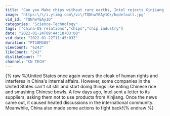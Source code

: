 ```yaml
---
title: "Can you Make chips without rare earths, Intel rejects Xinjiang, China Fights back!"
image: "https:\/\/i.ytimg.com\/vi\/TQNhwYEAy1Q\/hqdefault.jpg"
vid_id: "TQNhwYEAy1Q"
categories: "Science-Technology"
tags: ["China-US relations","chips","chip industry"]
date: "2022-01-24T09:44:18+03:00"
vid_date: "2022-01-22T11:45:03Z"
duration: "PT10M30S"
viewcount: "6243"
likeCount: "242"
dislikeCount: ""
channel: "CN TECH"
---
```

{% raw %}United States once again wears the cloak of human rights and interferes in China's internal affairs. However, some companies in the United States can't sit still and start doing things like eating Chinese rice and smashing Chinese bowls. A few days ago, Intel sent a letter to its suppliers, asking them not to use products from Xinjiang. Once the news came out, it caused heated discussions in the international community. Meanwhile, China also made some actions to fight back!{% endraw %}
